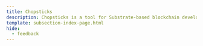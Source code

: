 ```yaml
---
title: Chopsticks
description: Chopsticks is a tool for Substrate-based blockchain development, enabling local forking, custom configuration experiments, and comprehensive testing. It supports block replay and XCM testing for enhanced development.
template: subsection-index-page.html
hide:
  - feedback
---
```


